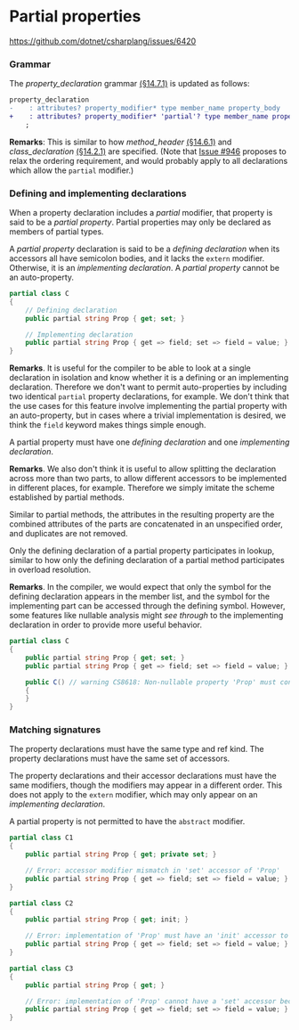 # Partial properties
https://github.com/dotnet/csharplang/issues/6420

### Grammar

The *property_declaration* grammar [(§14.7.1)](https://github.com/dotnet/csharpstandard/blob/draft-v7/standard/classes.md#1471-general) is updated as follows:

```diff
property_declaration
-    : attributes? property_modifier* type member_name property_body
+    : attributes? property_modifier* 'partial'? type member_name property_body
    ;  
```

**Remarks**: This is similar to how *method_header* [(§14.6.1)](https://github.com/dotnet/csharpstandard/blob/draft-v7/standard/classes.md#1461-general) and *class_declaration* [(§14.2.1)](https://github.com/dotnet/csharpstandard/blob/draft-v7/standard/classes.md#1421-general) are specified. (Note that [Issue #946](https://github.com/dotnet/csharplang/issues/946) proposes to relax the ordering requirement, and would probably apply to all declarations which allow the `partial` modifier.)

### Defining and implementing declarations
When a property declaration includes a *partial* modifier, that property is said to be a *partial property*. Partial properties may only be declared as members of partial types.

A *partial property* declaration is said to be a *defining declaration* when its accessors all have semicolon bodies, and it lacks the `extern` modifier. Otherwise, it is an *implementing declaration*. A *partial property* cannot be an auto-property.

```cs
partial class C
{
    // Defining declaration
    public partial string Prop { get; set; }

    // Implementing declaration
    public partial string Prop { get => field; set => field = value; }
}
```

**Remarks**. It is useful for the compiler to be able to look at a single declaration in isolation and know whether it is a defining or an implementing declaration. Therefore we don't want to permit auto-properties by including two identical `partial` property declarations, for example. We don't think that the use cases for this feature involve implementing the partial property with an auto-property, but in cases where a trivial implementation is desired, we think the `field` keyword makes things simple enough.

A partial property must have one *defining declaration* and one *implementing declaration*.

**Remarks**. We also don't think it is useful to allow splitting the declaration across more than two parts, to allow different accessors to be implemented in different places, for example. Therefore we simply imitate the scheme established by partial methods.

Similar to partial methods, the attributes in the resulting property are the combined attributes of the parts are concatenated in an unspecified order, and duplicates are not removed.

Only the defining declaration of a partial property participates in lookup, similar to how only the defining declaration of a partial method participates in overload resolution.

**Remarks**. In the compiler, we would expect that only the symbol for the defining declaration appears in the member list, and the symbol for the implementing part can be accessed through the defining symbol. However, some features like nullable analysis might *see through* to the implementing declaration in order to provide more useful behavior.

```cs
partial class C
{
    public partial string Prop { get; set; }
    public partial string Prop { get => field; set => field = value; }

    public C() // warning CS8618: Non-nullable property 'Prop' must contain a non-null value when exiting constructor. Consider declaring the property as nullable.
    {
    }
}
```

### Matching signatures
The property declarations must have the same type and ref kind. The property declarations must have the same set of accessors.

The property declarations and their accessor declarations must have the same modifiers, though the modifiers may appear in a different order. This does not apply to the `extern` modifier, which may only appear on an *implementing declaration*.

A partial property is not permitted to have the `abstract` modifier.

```cs
partial class C1
{
    public partial string Prop { get; private set; }

    // Error: accessor modifier mismatch in 'set' accessor of 'Prop'
    public partial string Prop { get => field; set => field = value; }
}

partial class C2
{
    public partial string Prop { get; init; }

    // Error: implementation of 'Prop' must have an 'init' accessor to match definition
    public partial string Prop { get => field; set => field = value; }
}

partial class C3
{
    public partial string Prop { get; }

    // Error: implementation of 'Prop' cannot have a 'set' accessor because the definition does not have a 'set' accessor.
    public partial string Prop { get => field; set => field = value; }
}
```
